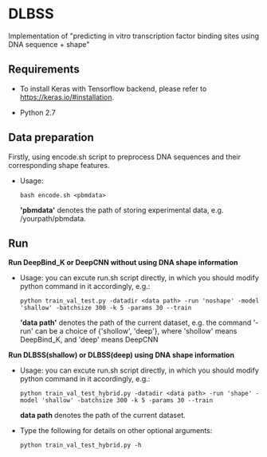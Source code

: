 # DLBSS
Implementation of "predicting in vitro transcription factor binding sites using DNA sequence + shape"

## Requirements

+ To install Keras with Tensorflow backend, please refer to https://keras.io/#installation. 

+ Python 2.7

## Data preparation
Firstly, using encode.sh script to preprocess DNA sequences and their corresponding shape features.
+ Usage:
  ```
  bash encode.sh <pbmdata>
  ```
  **'pbmdata'** denotes the path of storing experimental data, e.g. /yourpath/pbmdata.

## Run 
**Run DeepBind_K or DeepCNN without using DNA shape information**
+ Usage: you can excute run.sh script directly, in which you should modify python command in it accordingly, e.g.:
  ```
  python train_val_test.py -datadir <data path> -run 'noshape' -model 'shallow' -batchsize 300 -k 5 -params 30 --train
  ```
  **'data path'** denotes the path of the current dataset, e.g.  the command '-run' can be a choice of {'shollow', 'deep'}, where 'shollow' means DeepBind_K, and 'deep' means DeepCNN
 
**Run DLBSS(shallow) or DLBSS(deep) using DNA shape information**
+ Usage: you can excute run.sh script directly, in which you should modify python command in it accordingly, e.g.:
  ```
  python train_val_test_hybrid.py -datadir <data path> -run 'shape' -model 'shallow' -batchsize 300 -k 5 -params 30 --train
  ```
  **data path** denotes the path of the current dataset.

+ Type the following for details on other optional arguments:
	```
  python train_val_test_hybrid.py -h
	```
